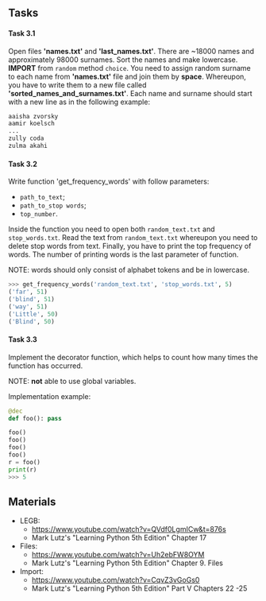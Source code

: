 ﻿## Tasks

#### Task 3.1
Open files __'names.txt'__ and __'last_names.txt'__. There are ~18000 names and approximately 98000 surnames.
Sort the names and make lowercase. __IMPORT__ from `random` method `choice`. 
You need to assign random surname to each name from __'names.txt'__ file and join them by __space__.
Whereupon, you have to write them to a new file called __'sorted_names_and_surnames.txt'__. 
Each name and surname should start with a new line as in the following example:

```python
aaisha zvorsky
aamir koelsch
...
zully coda
zulma akahi
```

#### Task 3.2
Write function 'get_frequency_words' with follow parameters:

* `path_to_text`;
* `path_to_stop words`;
* `top_number`.

Inside the function you need to open both `random_text.txt` and `stop_words.txt`. 
Read the text from `random_text.txt` whereupon you need to delete stop words from text.
Finally, you have to print the top frequency of words. The number of printing words is the last parameter of function.

NOTE: words should only consist of alphabet tokens and be in lowercase.

```python
>>> get_frequency_words('random_text.txt', 'stop_words.txt', 5)
('far', 51)
('blind', 51)
('way', 51)
('Little', 50)
('Blind', 50)
```


#### Task 3.3

Implement the decorator function, which helps to count how many times
the function has occurred.

NOTE: __not__ able to use global variables.

Implementation example:
```python
@dec
def foo(): pass

foo()
foo()
foo()
foo()
r = foo()
print(r)
>>> 5
```


## Materials
* LEGB:
	- https://www.youtube.com/watch?v=QVdf0LgmICw&t=876s
	- Mark Lutz's "Learning Python 5th Edition" Chapter 17
* Files:
	- https://www.youtube.com/watch?v=Uh2ebFW8OYM
	- Mark Lutz's "Learning Python 5th Edition" Chapter 9. Files
* Import:
	- https://www.youtube.com/watch?v=CqvZ3vGoGs0
	- Mark Lutz's "Learning Python 5th Edition" Part V Chapters 22 -25




